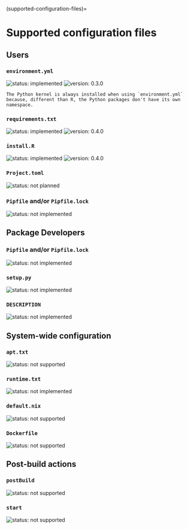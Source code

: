 (supported-configuration-files)=

# Supported configuration files

## Users

### `environment.yml`

![status: implemented](https://img.shields.io/badge/status-implemented-green)
![version: 0.3.0](https://img.shields.io/badge/version-0.3.0-blue)

```{note}
The Python kernel is always installed when using `environment.yml` because, different than R, the Python packages don't have its own namespace.
```

### `requirements.txt`

![status: implemented](https://img.shields.io/badge/status-implemented-green)
![version: 0.4.0](https://img.shields.io/badge/version-0.4.0-blue)

### `install.R`

![status: implemented](https://img.shields.io/badge/status-implemented-green)
![version: 0.4.0](https://img.shields.io/badge/version-0.4.0-blue)

### `Project.toml`

![status: not planned](https://img.shields.io/badge/status-not_planned-red)

### `Pipfile` and/or `Pipfile.lock`

![status: not implemented](https://img.shields.io/badge/status-not_implemented-pink)

## Package Developers

### `Pipfile` and/or `Pipfile.lock`

![status: not implemented](https://img.shields.io/badge/status-not_implemented-pink)

### `setup.py`

![status: not implemented](https://img.shields.io/badge/status-not_implemented-pink)

### `DESCRIPTION`

![status: not implemented](https://img.shields.io/badge/status-not_implemented-pink)

## System-wide configuration

### `apt.txt`

![status: not supported](https://img.shields.io/badge/status-not_supported-red)

### `runtime.txt`

![status: not implemented](https://img.shields.io/badge/status-not_implemented-pink)

### `default.nix`

![status: not supported](https://img.shields.io/badge/status-not_supported-red)

### `Dockerfile`

![status: not supported](https://img.shields.io/badge/status-not_supported-red)

## Post-build actions

### `postBuild`

![status: not supported](https://img.shields.io/badge/status-not_supported-red)

### `start`

![status: not supported](https://img.shields.io/badge/status-not_supported-red)
